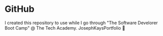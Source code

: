 # GitHub
I created this repository to use while I go through "The Software Develorer Boot Camp" @ The Tech Academy.
JosephKaysPortfolio 📁
